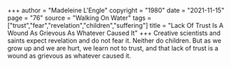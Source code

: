 +++
author = "Madeleine L'Engle"
copyright = "1980"
date = "2021-11-15"
page = "76"
source = "Walking On Water"
tags = ["trust","fear","revelation","children","suffering"]
title = "Lack Of Trust Is A Wound As Grievous As Whatever Caused It"
+++
Creative scientists and saints expect revelation and do not fear it. Neither do children. But as we grow up and we are hurt, we learn not to trust, and that lack of trust is a wound as grievous as whatever caused it.

